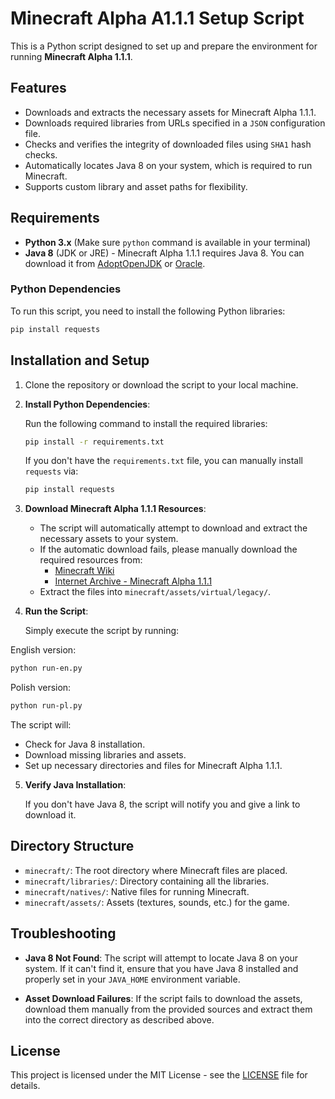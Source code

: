 
# Minecraft Alpha A1.1.1 Setup Script

This is a Python script designed to set up and prepare the environment for running **Minecraft Alpha 1.1.1**.

## Features

- Downloads and extracts the necessary assets for Minecraft Alpha 1.1.1.
- Downloads required libraries from URLs specified in a `JSON` configuration file.
- Checks and verifies the integrity of downloaded files using `SHA1` hash checks.
- Automatically locates Java 8 on your system, which is required to run Minecraft.
- Supports custom library and asset paths for flexibility.

## Requirements

- **Python 3.x** (Make sure `python` command is available in your terminal)
- **Java 8** (JDK or JRE) - Minecraft Alpha 1.1.1 requires Java 8. You can download it from [AdoptOpenJDK](https://adoptopenjdk.net) or [Oracle](https://www.oracle.com/java/).

### Python Dependencies
To run this script, you need to install the following Python libraries:

```bash
pip install requests
```

## Installation and Setup

1. Clone the repository or download the script to your local machine.
   
2. **Install Python Dependencies**:

   Run the following command to install the required libraries:
   
   ```bash
   pip install -r requirements.txt
   ```

   If you don't have the `requirements.txt` file, you can manually install `requests` via:
   
   ```bash
   pip install requests
   ```

3. **Download Minecraft Alpha 1.1.1 Resources**:

   - The script will automatically attempt to download and extract the necessary assets to your system.
   - If the automatic download fails, please manually download the required resources from:
     - [Minecraft Wiki](https://minecraft.wiki/w/Resources)
     - [Internet Archive - Minecraft Alpha 1.1.1](https://archive.org/download/alpha-1.1.1/resources.zip)
   - Extract the files into `minecraft/assets/virtual/legacy/`.

4. **Run the Script**:

   Simply execute the script by running:
   
English version:
   ```bash
   python run-en.py
   ```

Polish version:
   ```bash
   python run-pl.py
   ```

   The script will:
   - Check for Java 8 installation.
   - Download missing libraries and assets.
   - Set up necessary directories and files for Minecraft Alpha 1.1.1.

5. **Verify Java Installation**:
   
   If you don't have Java 8, the script will notify you and give a link to download it.

## Directory Structure

- `minecraft/`: The root directory where Minecraft files are placed.
- `minecraft/libraries/`: Directory containing all the libraries.
- `minecraft/natives/`: Native files for running Minecraft.
- `minecraft/assets/`: Assets (textures, sounds, etc.) for the game.

## Troubleshooting

- **Java 8 Not Found**: The script will attempt to locate Java 8 on your system. If it can't find it, ensure that you have Java 8 installed and properly set in your `JAVA_HOME` environment variable.
  
- **Asset Download Failures**: If the script fails to download the assets, download them manually from the provided sources and extract them into the correct directory as described above.

## License

This project is licensed under the MIT License - see the [LICENSE](LICENSE) file for details.
